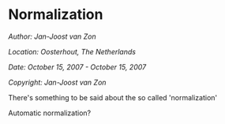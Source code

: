 ﻿Normalization
=============

*Author: Jan-Joost van Zon*

*Location: Oosterhout, The Netherlands*

*Date: October 15, 2007 - October 15, 2007*

*Copyright: Jan-Joost van Zon*

There's something to be said about the so called 'normalization'

Automatic normalization?

